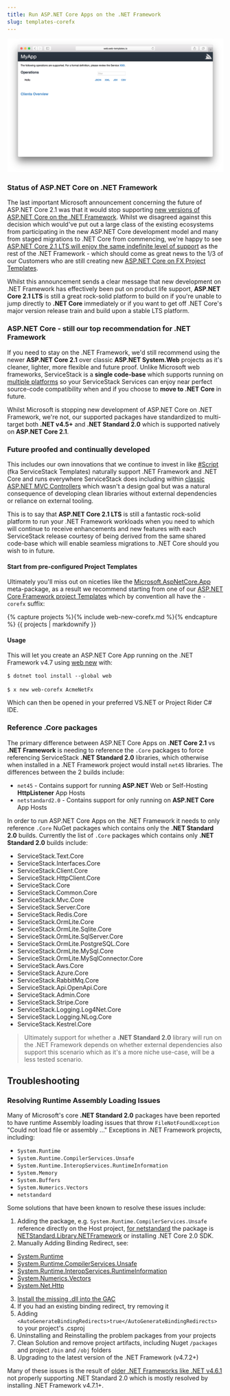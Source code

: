 ```yaml
---
title: Run ASP.NET Core Apps on the .NET Framework
slug: templates-corefx
---
```


![](https://raw.githubusercontent.com/ServiceStack/Assets/master/csharp-templates/web.png)

### Status of ASP.NET Core on .NET Framework

The last important Microsoft announcement concerning the future of ASP.NET Core 2.1 was that it would stop supporting 
[new versions of ASP.NET Core on the .NET Framework](https://github.com/aspnet/AspNetCore/issues/3753).
Whilst we disagreed against this decision which would've put out a large class of the existing ecosystems from participating 
in the new ASP.NET Core development model and many from staged migrations to .NET Core from commencing, we're happy to see 
[ASP.NET Core 2.1 LTS will enjoy the same indefinite level of support](https://github.com/aspnet/AspNetCore/issues/3753#issuecomment-438046364)
as the rest of the .NET Framework - which should come as great news to the 1/3 of our Customers who are still creating new 
[ASP.NET Core on FX Project Templates](https://github.com/NetFrameworkCoreTemplates).

Whilst this announcement sends a clear message that new development on .NET Framework has effectively been put on product life support, 
**ASP.NET Core 2.1 LTS** is still a great rock-solid platform to build on if you're unable to jump directly to **.NET Core** immediately or 
if you want to get off .NET Core's major version release train and build upon a stable LTS platform.

### ASP.NET Core - still our top recommendation for .NET Framework

If you need to stay on the .NET Framework, we'd still recommend using the newer **ASP.NET Core 2.1** over classic **ASP.NET System.Web** projects
as it's cleaner, lighter, more flexible and future proof. Unlike Microsoft web frameworks, ServiceStack is a **single code-base** which 
supports running on [multiple platforms](/why-servicestack#multiple-hosting-options) so your ServiceStack Services can enjoy near perfect 
source-code compatibility when and if you choose to **move to .NET Core** in future.

Whilst Microsoft is stopping new development of ASP.NET Core on .NET Framework, we're not, our supported packages have standardized to
multi-target both **.NET v4.5+** and **.NET Standard 2.0** which is supported natively on **ASP.NET Core 2.1**.

### Future proofed and continually developed

This includes our own innovations that we continue to invest in like [#Script](https://sharpscript.net) (fka ServiceStack Templates) naturally support 
.NET Framework and .NET Core and runs everywhere ServiceStack does including within [classic ASP.NET MVC Controllers](https://sharpscript.net/docs/mvc-netcore)
which wasn't a design goal but was a natural consequence of developing clean libraries without external dependencies or reliance on external tooling.

This is to say that **ASP.NET Core 2.1 LTS** is still a fantastic rock-solid platform to run your .NET Framework workloads when you need to
which will continue to receive enhancements and new features with each ServiceStack release courtesy of being derived from the same 
shared code-base which will enable seamless migrations to .NET Core should you wish to in future.

#### Start from pre-configured Project Templates

Ultimately you'll miss out on niceties like the [Microsoft.AspNetCore.App](https://www.nuget.org/packages/Microsoft.AspNetCore.App)
meta-package, as a result we recommend starting from one of our [ASP.NET Core Framework project Templates](https://github.com/NetFrameworkCoreTemplates) 
which by convention all have the `-corefx` suffix: 

<div class='markdown-body'>
{% capture projects %}{% include web-new-corefx.md %}{% endcapture %}
{{ projects | markdownify }}
</div>

#### Usage

This will let you create an ASP.NET Core App running on the .NET Framework v4.7 using [web new](/web-new) with:

    $ dotnet tool install --global web 

    $ x new web-corefx AcmeNetFx

Which can then be opened in your preferred VS.NET or Project Rider C# IDE.

### Reference .Core packages

The primary difference between ASP.NET Core Apps on **.NET Core 2.1** vs **.NET Framework** is needing to reference the `.Core` packages to force referencing ServiceStack **.NET Standard 2.0** libraries, which otherwise when installed in a .NET Framework project would install `net45` libraries. The differences between the 2 builds include:

  - `net45` - Contains support for running **ASP.NET** Web or Self-Hosting **HttpListener** App Hosts
  - `netstandard2.0` - Contains support for only running on **ASP.NET Core** App Hosts

In order to run ASP.NET Core Apps on the .NET Framework it needs to only reference `.Core` NuGet packages which contains only the **.NET Standard 2.0** builds. Currently the list of `.Core` packages which contains only **.NET Standard 2.0** builds include:

 - ServiceStack.Text.Core
 - ServiceStack.Interfaces.Core
 - ServiceStack.Client.Core
 - ServiceStack.HttpClient.Core
 - ServiceStack.Core
 - ServiceStack.Common.Core
 - ServiceStack.Mvc.Core
 - ServiceStack.Server.Core
 - ServiceStack.Redis.Core
 - ServiceStack.OrmLite.Core
 - ServiceStack.OrmLite.Sqlite.Core
 - ServiceStack.OrmLite.SqlServer.Core
 - ServiceStack.OrmLite.PostgreSQL.Core
 - ServiceStack.OrmLite.MySql.Core
 - ServiceStack.OrmLite.MySqlConnector.Core
 - ServiceStack.Aws.Core
 - ServiceStack.Azure.Core
 - ServiceStack.RabbitMq.Core
 - ServiceStack.Api.OpenApi.Core
 - ServiceStack.Admin.Core
 - ServiceStack.Stripe.Core
 - ServiceStack.Logging.Log4Net.Core
 - ServiceStack.Logging.NLog.Core
 - ServiceStack.Kestrel.Core

> Ultimately support for whether a **.NET Standard 2.0** library will run on the .NET Framework depends on whether external dependencies also support this scenario which as it's a more niche use-case, will be a less tested scenario. 

## Troubleshooting

### Resolving Runtime Assembly Loading Issues

Many of Microsoft's core **.NET Standard 2.0** packages have been reported to have runtime Assembly loading issues 
that throw `FileNotFoundException` "Could not load file or assembly ..." Exceptions in .NET Framework projects, including:

 - `System.Runtime`
 - `System.Runtime.CompilerServices.Unsafe`
 - `System.Runtime.InteropServices.RuntimeInformation`
 - `System.Memory`
 - `System.Buffers`
 - `System.Numerics.Vectors`
 - `netstandard`

Some solutions that have been known to resolve these issues include:

 1. Adding the package, e.g. `System.Runtime.CompilerServices.Unsafe` reference directly on the Host project,
[for netstandard](https://github.com/dotnet/standard/issues/328#issuecomment-299577190) the package is [NETStandard.Library.NETFramework](https://www.nuget.org/packages/NETStandard.Library.NETFramework) or installing .NET Core 2.0 SDK.
 2. Manually Adding Binding Redirect, see:
   - [System.Runtime](https://stackoverflow.com/a/52250140/85785)
   - [System.Runtime.CompilerServices.Unsafe](https://stackoverflow.com/a/55329952/85785)
   - [System.Runtime.InteropServices.RuntimeInformation](https://stackoverflow.com/a/52637120/85785)
   - [System.Numerics.Vectors](https://github.com/dotnet/corefx/issues/30106#issuecomment-395248278)
   - [System.Net.Http](https://stackoverflow.com/a/48867478/85785)
 3. [Install the missing .dll into the GAC](https://stackoverflow.com/a/62770487/85785)
 4. If you had an existing binding redirect, try removing it
 5. Adding `<AutoGenerateBindingRedirects>true</AutoGenerateBindingRedirects>` to your project's .csproj 
 6. Uninstalling and Reinstalling the problem packages from your projects
 7. Clean Solution and remove project artifacts, including Nuget `/packages` and project `/bin` and `/obj` folders
 8. Upgrading to the latest version of the .NET Framework (v4.7.2+)

Many of these issues is the result of [older .NET Frameworks like .NET v4.6.1](https://github.com/dotnet/standard/issues/481)
not properly supporting .NET Standard 2.0 which is mostly resolved by installing .NET Framework v4.7.1+.

